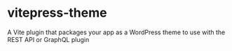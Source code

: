 # vitepress-theme
A Vite plugin that packages your app as a WordPress theme to use with the REST API or GraphQL plugin
